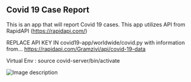 <h2>Covid 19 Case Report </h2>

This is an app that will report Covid 19 cases. This app utilizes API from RapidAPI (https://rapidapi.com/)

REPLACE API KEY IN covid19-app/worldwide/covid.py with information from...
https://rapidapi.com/Gramzivi/api/covid-19-data


Virtual Env : source covid-server/bin/activate 

![Image description](https://github.com/saiherng/covid19-case-report-app/blob/master/progress/progress_2.PNG)
